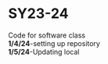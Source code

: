 # SY23-24
Code for software class<br>
<b>1/4/24</b>-setting up repository<br>
<b>1/5/24</b>-Updating local
